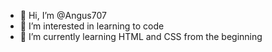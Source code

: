 - 👋 Hi, I’m @Angus707
- 👀 I’m interested in learning to code
- 🌱 I’m currently learning HTML and CSS from the beginning
  


<!---
Angus707/Angus707 is a ✨ special ✨ repository because its `README.md` (this file) appears on your GitHub profile.
You can click the Preview link to take a look at your changes.
--->
